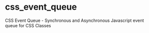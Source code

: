 css_event_queue
===============

CSS Event Queue - Synchronous  and Asynchronous Javascript event queue for CSS Classes
